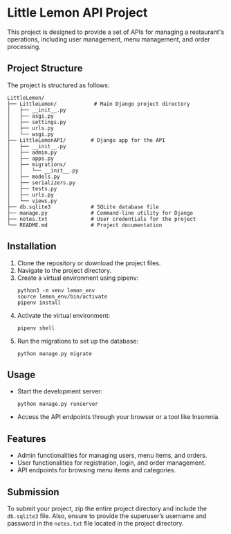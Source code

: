 # Little Lemon API Project

This project is designed to provide a set of APIs for managing a restaurant's operations, including user management, menu management, and order processing.

## Project Structure

The project is structured as follows:

```
LittleLemon/
├── LittleLemon/            # Main Django project directory
│   ├── __init__.py
│   ├── asgi.py
│   ├── settings.py
│   ├── urls.py
│   └── wsgi.py
├── LittleLemonAPI/        # Django app for the API
│   ├── __init__.py
│   ├── admin.py
│   ├── apps.py
│   ├── migrations/
│   │   └── __init__.py
│   ├── models.py
│   ├── serializers.py
│   ├── tests.py
│   ├── urls.py
│   └── views.py
├── db.sqlite3             # SQLite database file
├── manage.py              # Command-line utility for Django
├── notes.txt              # User credentials for the project
└── README.md              # Project documentation
```

## Installation

1. Clone the repository or download the project files.
2. Navigate to the project directory.
3. Create a virtual environment using pipenv:
   ```
   python3 -m venv lemon_env
   source lemon_env/bin/activate
   pipenv install
   ```
4. Activate the virtual environment:
   ```
   pipenv shell
   ```
5. Run the migrations to set up the database:
   ```
   python manage.py migrate
   ```

## Usage

- Start the development server:
  ```
  python manage.py runserver
  ```
- Access the API endpoints through your browser or a tool like Insomnia.

## Features

- Admin functionalities for managing users, menu items, and orders.
- User functionalities for registration, login, and order management.
- API endpoints for browsing menu items and categories.

## Submission

To submit your project, zip the entire project directory and include the `db.sqlite3` file. Also, ensure to provide the superuser’s username and password in the `notes.txt` file located in the project directory.